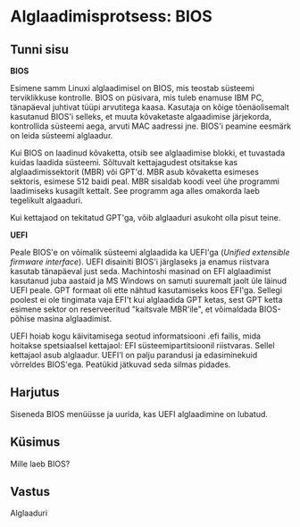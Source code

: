 ﻿# Alglaadimisprotsess: BIOS

## Tunni sisu

<b>BIOS</b>

Esimene samm Linuxi alglaadimisel on BIOS, mis teostab süsteemi terviklikkuse kontrolle. BIOS on püsivara, mis tuleb enamuse IBM PC, tänapäeval juhtivat tüüpi arvutitega kaasa. Kasutaja on kõige tõenäolisemalt kasutanud BIOS'i selleks, et muuta kõvaketaste algaadimise järjekorda, kontrollida süsteemi aega, arvuti MAC aadressi jne. BIOS'i peamine eesmärk on leida süsteemi alglaadur.

Kui BIOS on laadinud kõvaketta, otsib see alglaadimise blokki, et tuvastada kuidas laadida süsteemi. Sõltuvalt kettajagudest otsitakse kas alglaadimissektorit (MBR) või GPT'd. MBR asub kõvaketta esimeses sektoris, esimese 512 baidi peal. MBR sisaldab koodi veel ühe programmi laadimiseks kusagilt kettalt. See programm aga alles omakorda laeb tegelikult algaaduri.

Kui kettajaod on tekitatud GPT'ga, võib alglaaduri asukoht olla pisut teine.

<b>UEFI</b>

Peale BIOS'e on võimalik süsteemi alglaadida ka UEFI'ga (*Unified extensible firmware interface*). UEFI disainiti BIOS'i järglaseks ja enamus riistvara kasutab tänapäeval just seda. Machintoshi masinad on EFI alglaadimist kasutanud juba aastaid ja MS Windows on samuti suuremalt jaolt üle läinud UEFI peale. GPT formaat oli ette nähtud kasutamiseks koos EFI'ga. Sellegi poolest ei ole tingimata vaja EFI't kui alglaadida GPT ketas, sest GPT ketta esimene sektor on reserveeritud "kaitsvale MBR'ile", et võimaldada BIOS-põhise masina alglaadimist.

UEFI hoiab kogu käivitamisega seotud informatsiooni .efi failis, mida hoitakse spetsiaalsel kettajaol: EFI süsteemipartitsioonil riistvaras. Sellel kettajaol asub alglaadur. UEFI'l on palju parandusi ja edasiminekuid võrreldes BIOS'ega. Peatükid jätkuvad seda silmas pidades.

## Harjutus

Siseneda BIOS menüüsse ja uurida, kas UEFI alglaadimine on lubatud.

## Küsimus

Mille laeb BIOS?

## Vastus

Alglaaduri
